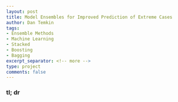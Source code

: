 ```yaml
---
layout: post
title: Model Ensembles for Improved Prediction of Extreme Cases
author: Dan Temkin
tags:
- Ensemble Methods
- Machine Learning
- Stacked
- Boosting
- Bagging
excerpt_separator: <!-- more -->
type: project
comments: false
---
```


### tl; dr

    
